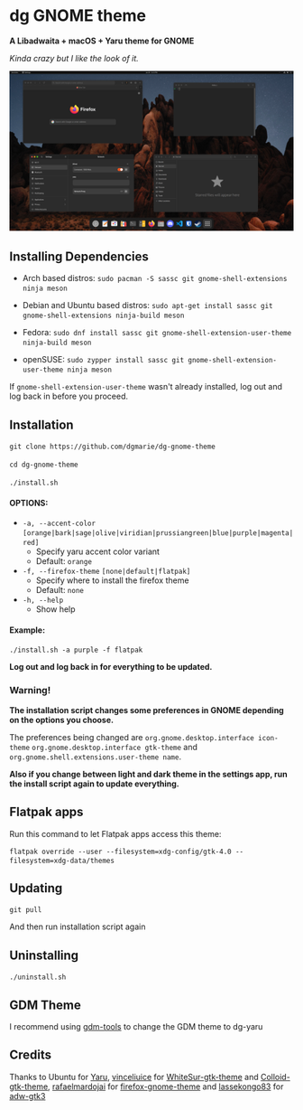 # dg GNOME theme
**A Libadwaita + macOS + Yaru theme for GNOME**

*Kinda crazy but I like the look of it.*

![Screenshot of the theme](Screenshot.png)

## Installing Dependencies
- Arch based distros: `sudo pacman -S sassc git gnome-shell-extensions ninja meson`

- Debian and Ubuntu based distros: `sudo apt-get install sassc git gnome-shell-extensions ninja-build meson`

- Fedora: `sudo dnf install sassc git gnome-shell-extension-user-theme ninja-build meson`

- openSUSE: `sudo zypper install sassc git gnome-shell-extension-user-theme ninja meson`

If `gnome-shell-extension-user-theme` wasn't already installed, log out and log back in before you proceed.

## Installation
```
git clone https://github.com/dgmarie/dg-gnome-theme

cd dg-gnome-theme

./install.sh
```
#### OPTIONS:
- `-a, --accent-color` `[orange|bark|sage|olive|viridian|prussiangreen|blue|purple|magenta|red]`
	- Specify yaru accent color variant
	- Default: `orange`
- `-f, --firefox-theme` `[none|default|flatpak]`
	- Specify where to install the firefox theme
	- Default: `none`
- `-h, --help`
	- Show help

#### Example:
```
./install.sh -a purple -f flatpak
```
**Log out and log back in for everything to be updated.**

### Warning!
**The installation script changes some preferences in GNOME depending on the options you choose.**

The preferences being changed are `org.gnome.desktop.interface icon-theme` `org.gnome.desktop.interface gtk-theme` and `org.gnome.shell.extensions.user-theme name`.

**Also if you change between light and dark theme in the settings app, run the install script again to update everything.**

## Flatpak apps
Run this command to let Flatpak apps access this theme:
```
flatpak override --user --filesystem=xdg-config/gtk-4.0 --filesystem=xdg-data/themes
```

## Updating
```
git pull
```
And then run installation script again

## Uninstalling
```
./uninstall.sh
```

## GDM Theme
I recommend using [gdm-tools](https://github.com/realmazharhussain/gdm-tools) to change the GDM theme to dg-yaru

## Credits
Thanks to Ubuntu for [Yaru](https://github.com/ubuntu/yaru), [vinceliuice](https://github.com/vinceliuice) for [WhiteSur-gtk-theme](https://github.com/vinceliuice/WhiteSur-gtk-theme) and [Colloid-gtk-theme](https://github.com/vinceliuice/Colloid-gtk-theme), [rafaelmardojai](https://github.com/rafaelmardojai) for [firefox-gnome-theme](https://github.com/rafaelmardojai/firefox-gnome-theme) and [lassekongo83](https://github.com/lassekongo83) for [adw-gtk3](https://github.com/lassekongo83/adw-gtk3)
